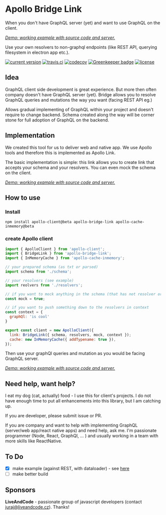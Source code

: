 # Apollo Bridge Link

When you don't have GraphQL server (yet) and want to use GraphQL on the client.

[_Demo: working example with source code and server._](https://github.com/dacz/apollo-bridge-link-example)

Use your own resolvers to non-graphql endpoints (like REST API, querying
filesystem in electron app etc.).

[![current version](https://img.shields.io/npm/v/apollo-bridge-link.svg?style=flat-square)](https://www.npmjs.com/package/apollo-bridge-link)
[![travis.ci](https://img.shields.io/travis/dacz/apollo-bridge-link.svg?style=flat-square)](https://travis-ci.org/dacz/apollo-bridge-link)
[![codecov](https://codecov.io/gh/dacz/apollo-bridge-link/branch/master/graph/badge.svg)](https://codecov.io/gh/dacz/apollo-bridge-link)
[![Greenkeeper badge](https://badges.greenkeeper.io/dacz/apollo-bridge-link.svg)](https://greenkeeper.io/)
[![license](https://img.shields.io/github/license/dacz/apollo-bridge-link.svg)](https://github.com/dacz/apollo-bridge-link/blob/master/LICENSE)

## Idea

GraphQL client side development is great experience. But more then often company
doesn't have GraphQL server (yet). Bridge allows you to resolve GraphQL queries
and mutations the way you want (facing REST API eg.)

Allows gradual implementing of GraphQL within your project and doesn't require
to change backend. Schema created along the way will be corner stone for full
adoption of GraphQL on the backend.

## Implementation

We created this tool for us to deliver web and native app. We use Apollo tools
and therefore this is implemented as Apollo Link.

The basic implementation is simple: this link allows you to create link that
accepts your schema and your resolvers. You can even mock the schema on the
client.

[_Demo: working example with source code and server._](https://github.com/dacz/apollo-bridge-link-example)

## How to use

### Install

```
npm install apollo-client@beta apollo-bridge-link apollo-cache-inmemory@beta
```

### create Apollo client

```javascript
import { ApolloClient } from 'apollo-client';
import { BridgeLink } from 'apollo-bridge-link';
import { InMemoryCache } from 'apollo-cache-inmemory';

// your prepared schema (as txt or parsed)
import schema from './schema';

// your resolvers (see example)
import reolvers from './resolvers';

// if you want to mock anything in the schema (that has not resolver or doesn't return data)
const mock = true;

// if you want to push something down to the resolvers in context
const context = {
  graphQl: 'is cool'
}

export const client = new ApolloClient({
  link: BridgeLink({ schema, resolvers, mock, context });
  cache: new InMemoryCache({ addTypename: true }),
});
```

Then use your graphQl queries and mutation as you would be facing GraphQL
server.

[_Demo: working example with source code and server._](https://github.com/dacz/apollo-bridge-link-example)

## Need help, want help?

I eat my dog (cat, actually) food - I use this for client's projects. I do not
have enough time to put all enhancements into this library, but I am catching
up.

If you are developer, please submit issue or PR.

If you are company and want to help with implementing GraphQL (server/web
app/react native apps) and need help, ask me. I'm passionate programmer (Node,
React, GraphQl, ... ) and usually working in a team with more skills like
ReactNative.

## To Do

* [x] make example (against REST, with dataloader) - see
      [here](https://github.com/dacz/apollo-bridge-link-example)
* [ ] make better build

## Sponsors

**LiveAndCode** - passionate group of javascript developers (contact
juraj@liveandcode.cz). Thanks!
